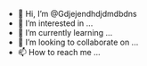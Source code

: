 - 👋 Hi, I’m @Gdjejendhdjdmdbdns
- 👀 I’m interested in ...
- 🌱 I’m currently learning ...
- 💞️ I’m looking to collaborate on ...
- 📫 How to reach me ...

<!---
Gdjejendhdjdmdbdns/Gdjejendhdjdmdbdns is a ✨ special ✨ repository because its `README.md` (this file) appears on your GitHub profile.
You can click the Preview link to take a look at your changes.
--->
